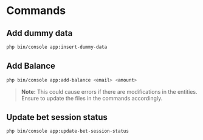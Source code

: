 # Commands

## Add dummy data

```sh
php bin/console app:insert-dummy-data
```

## Add Balance

```sh
php bin/console app:add-balance <email> <amount>
```

> **Note:** This could cause errors if there are modifications in the entities. Ensure to update the files in the commands accordingly.

## Update bet session status
```
php bin/console app:update-bet-session-status
```